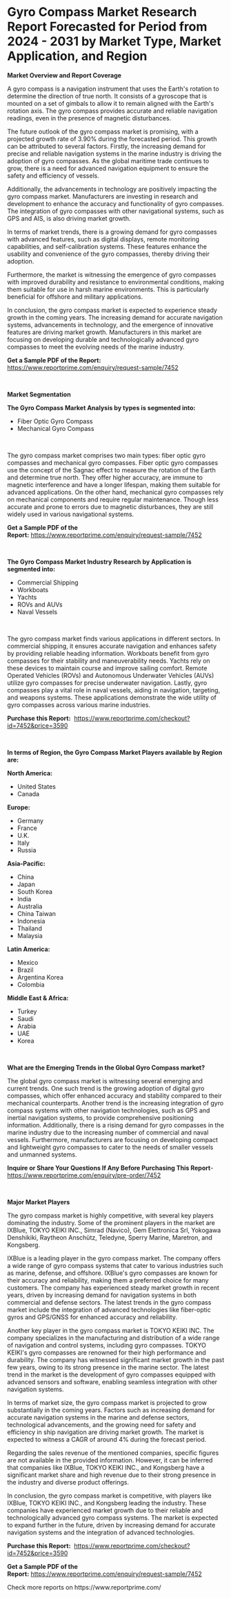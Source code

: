 <p><h1>Gyro Compass Market Research Report Forecasted for Period from 2024 -  2031 by Market Type, Market Application, and Region</h1></p><p><strong>Market Overview and Report Coverage</strong></p>
<p><p>A gyro compass is a navigation instrument that uses the Earth's rotation to determine the direction of true north. It consists of a gyroscope that is mounted on a set of gimbals to allow it to remain aligned with the Earth's rotation axis. The gyro compass provides accurate and reliable navigation readings, even in the presence of magnetic disturbances.</p><p>The future outlook of the gyro compass market is promising, with a projected growth rate of 3.90% during the forecasted period. This growth can be attributed to several factors. Firstly, the increasing demand for precise and reliable navigation systems in the marine industry is driving the adoption of gyro compasses. As the global maritime trade continues to grow, there is a need for advanced navigation equipment to ensure the safety and efficiency of vessels.</p><p>Additionally, the advancements in technology are positively impacting the gyro compass market. Manufacturers are investing in research and development to enhance the accuracy and functionality of gyro compasses. The integration of gyro compasses with other navigational systems, such as GPS and AIS, is also driving market growth.</p><p>In terms of market trends, there is a growing demand for gyro compasses with advanced features, such as digital displays, remote monitoring capabilities, and self-calibration systems. These features enhance the usability and convenience of the gyro compasses, thereby driving their adoption.</p><p>Furthermore, the market is witnessing the emergence of gyro compasses with improved durability and resistance to environmental conditions, making them suitable for use in harsh marine environments. This is particularly beneficial for offshore and military applications.</p><p>In conclusion, the gyro compass market is expected to experience steady growth in the coming years. The increasing demand for accurate navigation systems, advancements in technology, and the emergence of innovative features are driving market growth. Manufacturers in this market are focusing on developing durable and technologically advanced gyro compasses to meet the evolving needs of the marine industry.</p></p>
<p><strong>Get a Sample PDF of the Report:</strong> <a href="https://www.reportprime.com/enquiry/request-sample/7452">https://www.reportprime.com/enquiry/request-sample/7452</a></p>
<p>&nbsp;</p>
<p><strong>Market Segmentation</strong></p>
<p><strong>The Gyro Compass Market Analysis by types is segmented into:</strong></p>
<p><ul><li>Fiber Optic Gyro Compass</li><li>Mechanical Gyro Compass</li></ul></p>
<p>&nbsp;</p>
<p><p>The gyro compass market comprises two main types: fiber optic gyro compasses and mechanical gyro compasses. Fiber optic gyro compasses use the concept of the Sagnac effect to measure the rotation of the Earth and determine true north. They offer higher accuracy, are immune to magnetic interference and have a longer lifespan, making them suitable for advanced applications. On the other hand, mechanical gyro compasses rely on mechanical components and require regular maintenance. Though less accurate and prone to errors due to magnetic disturbances, they are still widely used in various navigational systems.</p></p>
<p><strong>Get a Sample PDF of the Report:</strong>&nbsp;<a href="https://www.reportprime.com/enquiry/request-sample/7452">https://www.reportprime.com/enquiry/request-sample/7452</a></p>
<p>&nbsp;</p>
<p><strong>The Gyro Compass Market Industry Research by Application is segmented into:</strong></p>
<p><ul><li>Commercial Shipping</li><li>Workboats</li><li>Yachts</li><li>ROVs and AUVs</li><li>Naval Vessels</li></ul></p>
<p>&nbsp;</p>
<p><p>The gyro compass market finds various applications in different sectors. In commercial shipping, it ensures accurate navigation and enhances safety by providing reliable heading information. Workboats benefit from gyro compasses for their stability and maneuverability needs. Yachts rely on these devices to maintain course and improve sailing comfort. Remote Operated Vehicles (ROVs) and Autonomous Underwater Vehicles (AUVs) utilize gyro compasses for precise underwater navigation. Lastly, gyro compasses play a vital role in naval vessels, aiding in navigation, targeting, and weapons systems. These applications demonstrate the wide utility of gyro compasses across various marine industries.</p></p>
<p><strong>Purchase this Report:</strong>&nbsp; <a href="https://www.reportprime.com/checkout?id=7452&price=3590">https://www.reportprime.com/checkout?id=7452&price=3590</a></p>
<p>&nbsp;</p>
<p><strong>In terms of Region, the Gyro Compass Market Players available by Region are:</strong></p>
<p>
    <p> <strong> North America: </strong>
        <ul>
            <li>United States</li>
            <li>Canada</li>
        </ul>
        </p> 
    <p> <strong> Europe: </strong>
        <ul>
            <li>Germany</li>
            <li>France</li>
            <li>U.K.</li>
            <li>Italy</li>
            <li>Russia</li>
        </ul>
        </p> 
    <p> <strong> Asia-Pacific: </strong>
        <ul>
            <li>China</li>
            <li>Japan</li>
            <li>South Korea</li>
            <li>India</li>
            <li>Australia</li>
            <li>China Taiwan</li>
            <li>Indonesia</li>
            <li>Thailand</li>
            <li>Malaysia</li>
        </ul>
        </p> 
    <p> <strong> Latin America: </strong>
        <ul>
            <li>Mexico</li>
            <li>Brazil</li>
            <li>Argentina Korea</li>
            <li>Colombia</li>
        </ul>
        </p> 
    <p> <strong> Middle East & Africa: </strong>
        <ul>
            <li>Turkey</li>
            <li>Saudi</li>
            <li>Arabia</li>
            <li>UAE</li>
            <li>Korea</li>
        </ul>
    </p>
    </p>
<p>&nbsp;</p>
<p><strong>What are the Emerging Trends in the Global Gyro Compass market?</strong></p>
<p><p>The global gyro compass market is witnessing several emerging and current trends. One such trend is the growing adoption of digital gyro compasses, which offer enhanced accuracy and stability compared to their mechanical counterparts. Another trend is the increasing integration of gyro compass systems with other navigation technologies, such as GPS and inertial navigation systems, to provide comprehensive positioning information. Additionally, there is a rising demand for gyro compasses in the marine industry due to the increasing number of commercial and naval vessels. Furthermore, manufacturers are focusing on developing compact and lightweight gyro compasses to cater to the needs of smaller vessels and unmanned systems.</p></p>
<p><strong>Inquire or Share Your Questions If Any Before Purchasing This Report</strong>- <a href="https://www.reportprime.com/enquiry/pre-order/7452">https://www.reportprime.com/enquiry/pre-order/7452</a></p>
<p>&nbsp;</p>
<p><strong>Major Market Players</strong></p>
<p><p>The gyro compass market is highly competitive, with several key players dominating the industry. Some of the prominent players in the market are IXBlue, TOKYO KEIKI INC., Simrad (Navico), Gem Elettronica Srl, Yokogawa Denshikiki, Raytheon Anschütz, Teledyne, Sperry Marine, Maretron, and Kongsberg.</p><p>IXBlue is a leading player in the gyro compass market. The company offers a wide range of gyro compass systems that cater to various industries such as marine, defense, and offshore. IXBlue's gyro compasses are known for their accuracy and reliability, making them a preferred choice for many customers. The company has experienced steady market growth in recent years, driven by increasing demand for navigation systems in both commercial and defense sectors. The latest trends in the gyro compass market include the integration of advanced technologies like fiber-optic gyros and GPS/GNSS for enhanced accuracy and reliability.</p><p>Another key player in the gyro compass market is TOKYO KEIKI INC. The company specializes in the manufacturing and distribution of a wide range of navigation and control systems, including gyro compasses. TOKYO KEIKI's gyro compasses are renowned for their high performance and durability. The company has witnessed significant market growth in the past few years, owing to its strong presence in the marine sector. The latest trend in the market is the development of gyro compasses equipped with advanced sensors and software, enabling seamless integration with other navigation systems.</p><p>In terms of market size, the gyro compass market is projected to grow substantially in the coming years. Factors such as increasing demand for accurate navigation systems in the marine and defense sectors, technological advancements, and the growing need for safety and efficiency in ship navigation are driving market growth. The market is expected to witness a CAGR of around 4% during the forecast period.</p><p>Regarding the sales revenue of the mentioned companies, specific figures are not available in the provided information. However, it can be inferred that companies like IXBlue, TOKYO KEIKI INC., and Kongsberg have a significant market share and high revenue due to their strong presence in the industry and diverse product offerings.</p><p>In conclusion, the gyro compass market is competitive, with players like IXBlue, TOKYO KEIKI INC., and Kongsberg leading the industry. These companies have experienced market growth due to their reliable and technologically advanced gyro compass systems. The market is expected to expand further in the future, driven by increasing demand for accurate navigation systems and the integration of advanced technologies.</p></p>
<p><strong>Purchase this Report:</strong>&nbsp;&nbsp;<a href="https://www.reportprime.com/checkout?id=7452&price=3590">https://www.reportprime.com/checkout?id=7452&price=3590</a></p>
<p></p>
<p><strong>Get a Sample PDF of the Report:</strong>&nbsp;<a href="https://www.reportprime.com/enquiry/request-sample/7452">https://www.reportprime.com/enquiry/request-sample/7452</a></p>
<p>Check more reports on https://www.reportprime.com/</p>
